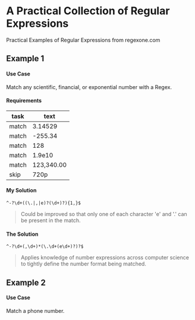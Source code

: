 A Practical Collection of Regular Expressions 
=============================================

Practical Examples of Regular Expressions from regexone.com

## Example 1

#### Use Case

Match any scientific, financial, or exponential number with a Regex.

#### Requirements
task	| text	      |
----	| ----------- |
match | 3.14529			|
match | -255.34			|
match | 128					|
match | 1.9e10 			|
match | 123,340.00 	|
skip 	| 720p				|

#### My Solution
  
	^-?\d+((\.|,|e)?(\d+)?){1,}$

> Could be improved so that only one of each character 'e' and '.' can be present in the match.

#### The Solution

	^-?\d+(,\d+)*(\.\d+(e\d+)?)?$

> Applies knowledge of number expressions across computer science to tightly define the number format being matched.

## Example 2

#### Use Case

Match a phone number.